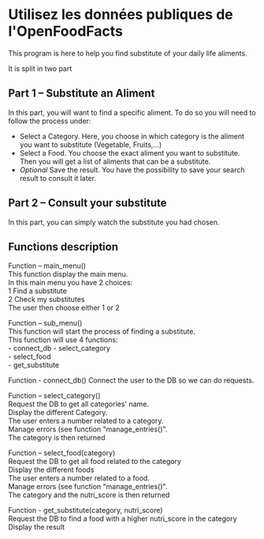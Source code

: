 # Utilisez les données publiques de l'OpenFoodFacts

This program is here to help you find substitute of your daily life aliments.


It is split in two part


## Part 1 – Substitute an Aliment
In this part, you will want to find a specific aliment. To do so you will need to follow the process under:
-	Select a Category. Here, you choose in which category is the aliment you want to substitute (Vegetable, Fruits,…)
-	Select a Food. You choose the exact aliment you want to substitute. Then you will get a list of aliments that can be a substitute.
-	*Optional* Save the result. You have the possibility to save your search result to consult it later.


## Part 2 – Consult your substitute  
In this part, you can simply watch the substitute you had chosen.


## Functions description


Function – main_menu()  
    This function display the main menu.  
    In this main menu you have 2 choices:  
    1	Find a substitute  
    2	Check my substitutes  
    The user then choose either 1 or 2  


Function – sub_menu()  
    This function will start the process of finding a substitute.  
    This function will use 4 functions:  
    -   connect_db
    -	select_category   
    -	select_food   
    -	get_substitute   
    

Function - connect_db()
    Connect the user to the DB so we can do requests.  

Function – select_category()  
    Request the DB to get all categories' name.  
    Display the different Category.  
    The user enters a number related to a category.  
    Manage errors (see function "manage_entries()".  
    The category is then returned  


Function – select_food(category)   
    Request the DB to get all food related to the category  
    Display the different foods  
    The user enters a number related to a food.  
    Manage errors (see function "manage_entries()".  
    The category and the nutri_score is then returned  

Function - get_substitute(category, nutri_score)  
    Request the DB to find a food with a higher nutri_score in the category  
    Display the result  
    
    
    
